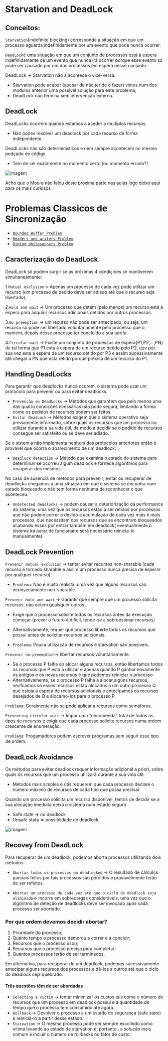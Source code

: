 # Starvation and DeadLock

## Conceitos:

`Starvation`(indefinite blocking) corresponde a situação em que um processo aguarda indefinidamente por um evento que pode nunca ocorrer.

`DeadLock`é uma situação em que um conjunto de processos está à espera indefinidamente de um evento que nunca irá ocorrer porque esse evento só pode ser causado por um dos processos em espera nesse conjunto.

DeadLock -> Starvation não a acontece o vice-versa.
  - Starvation pode acabar (apesar de não ter de o fazer) vimos num dos modulos anterior uma possivel solução para este problema;
  - DeadLock não termina sem intervenção externa.


## DeadLock

DeadLocks ocorrem quando estamos a aceder a multiplos recursos.
  - Não podes resolver um deadlock por cada recurso de forma independente.

DeadLocks não são determinísticos e nem sempre acontecem no mesmo pedçado de código
  - Tem de ser exatamente no momento certo (ou momento errado?)
  
  ![imagem](https://user-images.githubusercontent.com/62023102/119237446-be47c480-bb34-11eb-922f-16ae37c2202a.png)

Acho que o Moura não falou deste proxima parte nas aulas logo deixo aqui para os mais curiosos

# Problemas Classicos de Sincronização 

 - [`Bounded Buffer Problem`](https://www.tutorialspoint.com/producer-consumer-problem-using-semaphores)
 - [`Readers and writers Problem`](https://www.tutorialspoint.com/readers-writers-problem)
 - [`Dining philosophers Problem`](https://www.tutorialspoint.com/dining-philosophers-problem-dpp)

## Caracterização do DeadLock

DeadLock só podem surgir se as próximas 4 condiçioes se mantiverem simultaneamente:

  1.`Mutual exclusion`-> Apenas um processo de cada vez pode utilizar um recurso (um processo de pedido deve ser adiado até que o recurso seja libertado);
  
  2.`Hold and wait` -> Um processo que detém (pelo menos) um recurso está à espera para adquirir recursos adicionais detidos por outros processos.
  
  3.`No preemption` -> um recurso não pode ser antecipado, ou seja, um recurso só pode ser libertado voluntariamente pelo processo que o mantém, depois desse processo ter concluído a sua tarefa.
  
  4.`Circular wait` -> Existe um conjunto de processos de espera{P1,P2,...,PN} de tal forma que P1 está à espera de um recurso detido pelo P2, que por sua vez esta a espera de um recurso detido por P3 e assim sucessivamente até chegar a PN que esta retido porque precisa de um recurso do P1.

## Handling DeadLocks

Para garantir que deadlocks nunca ocorem, o sistema pode usar um protocolo para prevenir ou para evitar deadlocks.

  - `Prevenção de DeadLocks` -> Métodos que garantem que pelo menos uma das quatro condições ncessárias não pode segura, limitando a forma como os pedidos de recursos podem ser feitos.
  - `Evitar DeadLock` -> Métodos exigem que o sistema operativo seja previamente informado, sobre quais os recursos que um processo ira utilizar durante a ua vida útil, de modo a decidir se o pedido de recursos consegue ser satisfeito ou se deve ser adiado.

Se o sistem a não implementa nenhum dos protocolos anteriores então é provável que ocorra o aparecimento de um deadlock:

  - `Deadlock detection` -> Método que examina o estado do sistema para determinar se ocorreu algum deadlock e fornece algoritmos para recuperar dos mesmos.

No caso de ausência de métodos para prevenir, evitar ou recuperar de deadlocks chegamos a uma situação em que o sistema se encontra num estado bloqueado e não tem forma nenhuma de reconhecer o que aconteceu.

- `Undetected deadlocks` -> podem causar a deteriorização da performance do sistema, uma vez que os recursos estão a ser retidos por processos que não podem correr e devido a acumulação de cada vez mais e mais processos, que necessitam dos recursos que se encontram bloqueados acabando esses por entrar também em deadlock( eventualmente o sistema irá parar de funcionar e será necessário reinicia-lo manualmente).

## DeadLock Prevention

`Prevenir mutual exclusion` -> tentar evitar recursos non-sharable (cada recurso é tornado sharable e assim um processo nunca precisa de esperar por qualquer recurso).

- `Problema`: Não é muito realista, uma vez que alguns recursos são intrinsecamente non-sharable.

`Prevenir hold and wait` -> Garantir que sempre que um processo solicita recursos, não detém quaisquer outros.

  - Exige que o processo solicite todos os recursos antes da execução começar (prever o futuro é dificil, tende-se a sobreestimar recursos)
  - Alternativamente, requer que processo liberte todos os recursos que possui antes de solicitar recursos adicionais.

 - `Problema`: Pouca utilização de recursos e starvation são possiveis.

`Prevenir no-preemption`-> libertar recursos voluntáriamente.

- Se o processo P falha ao alocar alguns recursos, então libertamos todos os recursos que P esta a utilizar e apenas quando P ganhar novamente os antigos e os novos recursos é que podemos reiniciar o processo.
- Alternativamente,  se o processo P falha a alocar alguns recursos, verifcamos se esses recursos estão alocados a um outro processo Q que esteja a espera de recursos adicionais e antecipamos os recursos desejados de Q e alocamo-los para o processo P.

`Problema`: Geralmente não se pode aplicar a recursos como semáforos.

`Preventing circular wait` -> Impor uma "encomenda" total de todos os tipos de recursos e exigir que cada processo solicite recursos numa ordem crescente de enumeração.

`Problema`: Progamadores podem escrever programas sem seguir esse tipo de ordem.

## DeadLock Avoidance

Os métodos para evitar deadlock requer informação adicional a priori, sobre quais os recursos que um processo utilizará durante a sua vida útil.

  - Métodos mais simples é útis requerem que cada processo declare o número máximo de recursos de cada tipo que possa precisar.

Quando um processo solicita um recurso disponível, temos de decidir se a sua alocação imediata deixa o sistema num estado seguro

- Safe state => no deadlock
- Unsafe stata => possiblidade de deadlock

![imagem](https://user-images.githubusercontent.com/62023102/119239317-38317b00-bb40-11eb-988b-42e9c9a10a4b.png)


## Recovey from DeadLock

Para recuperar de um deadlock, podemos aborta processos utilizando dois métodos:

- `Abortar todos os processos em deadlocked` -> O resultado de cálculos parciais feitos por tais processos são perdidos e provavelmente terão de ser refeitos.

- `Abortar um processo de cada vez até que o ciclo de deadlock seja eliminado`-> Incorre em sobrecargas consideráveis, uma vez que o algoritmo de deteção de deadlocks deve ser invocado após cada processo ser abortado.

### Por que ordem devemos decidir abortar?

 1. Prioridade do processo;
 2. Quanto tempo o processo demorou a correr e a concluir;
 3. Recursos que o processo usou;
 4. Recursos que o processo precisa para completar;
 5. Quantos processos terão de ser terminados.
 
 Em alternativa, para recuperar de um deadlock, podemos sucessivamente antecipar alguns recursos dos processos e dá-los a outros até que o ciclo do deadlock seja quebrado.
 
#### Três questões têm de ser abordadas

- `Selecting a victim` -> tentar minimizar os custos tais como o número de recursos que um processo em deadlock possui e a quantidade de tempo que o processo tem consumido até agora.
- `Rollback` -> Devolver o processo a um estado de segurança (safe state) e reiniciá-lo a partir desse estado. 
- `Starvation` -> O mesmo processo pode ser sempre escolhido como vítima levando ao estado de starvation e, portanto , a solução mais comum é incluir o número de rollbacks no fator de custo.
 

